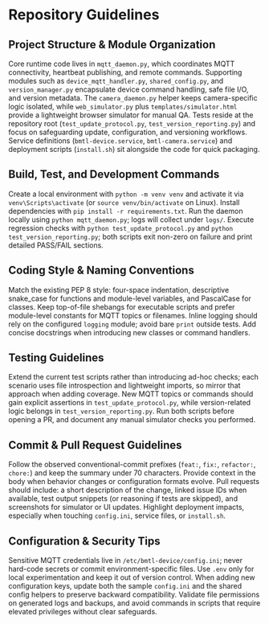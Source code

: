 ﻿# Repository Guidelines

## Project Structure & Module Organization
Core runtime code lives in `mqtt_daemon.py`, which coordinates MQTT connectivity, heartbeat publishing, and remote commands. Supporting modules such as `device_mqtt_handler.py`, `shared_config.py`, and `version_manager.py` encapsulate device command handling, safe file I/O, and version metadata. The `camera_daemon.py` helper keeps camera-specific logic isolated, while `web_simulator.py` plus `templates/simulator.html` provide a lightweight browser simulator for manual QA. Tests reside at the repository root (`test_update_protocol.py`, `test_version_reporting.py`) and focus on safeguarding update, configuration, and versioning workflows. Service definitions (`bmtl-device.service`, `bmtl-camera.service`) and deployment scripts (`install.sh`) sit alongside the code for quick packaging.

## Build, Test, and Development Commands
Create a local environment with `python -m venv venv` and activate it via `venv\Scripts\activate` (or `source venv/bin/activate` on Linux). Install dependencies with `pip install -r requirements.txt`. Run the daemon locally using `python mqtt_daemon.py`; logs will collect under `logs/`. Execute regression checks with `python test_update_protocol.py` and `python test_version_reporting.py`; both scripts exit non-zero on failure and print detailed PASS/FAIL sections.

## Coding Style & Naming Conventions
Match the existing PEP 8 style: four-space indentation, descriptive snake_case for functions and module-level variables, and PascalCase for classes. Keep top-of-file shebangs for executable scripts and prefer module-level constants for MQTT topics or filenames. Inline logging should rely on the configured `logging` module; avoid bare `print` outside tests. Add concise docstrings when introducing new classes or command handlers.

## Testing Guidelines
Extend the current test scripts rather than introducing ad-hoc checks; each scenario uses file introspection and lightweight imports, so mirror that approach when adding coverage. New MQTT topics or commands should gain explicit assertions in `test_update_protocol.py`, while version-related logic belongs in `test_version_reporting.py`. Run both scripts before opening a PR, and document any manual simulator checks you performed.

## Commit & Pull Request Guidelines
Follow the observed conventional-commit prefixes (`feat:`, `fix:`, `refactor:`, `chore:`) and keep the summary under 70 characters. Provide context in the body when behavior changes or configuration formats evolve. Pull requests should include: a short description of the change, linked issue IDs when available, test output snippets (or reasoning if tests are skipped), and screenshots for simulator or UI updates. Highlight deployment impacts, especially when touching `config.ini`, service files, or `install.sh`.

## Configuration & Security Tips
Sensitive MQTT credentials live in `/etc/bmtl-device/config.ini`; never hard-code secrets or commit environment-specific files. Use `.env` only for local experimentation and keep it out of version control. When adding new configuration keys, update both the sample `config.ini` and the shared config helpers to preserve backward compatibility. Validate file permissions on generated logs and backups, and avoid commands in scripts that require elevated privileges without clear safeguards.
